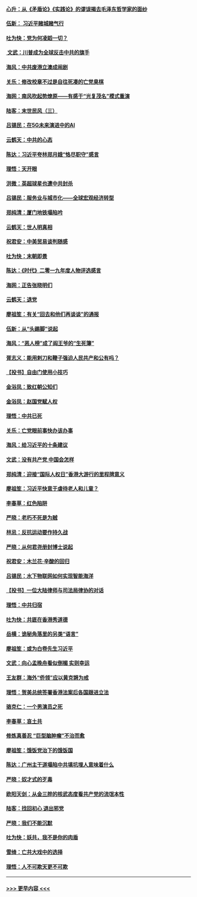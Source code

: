 #### [心升：从《矛盾论》《实践论》的谬误揭去毛泽东哲学家的面纱](../pages/nsc993/n11736962.md?t=12211744) 
#### [伍新： 习近平赌城赌气行](../pages/nsc993/n11736929.md?t=12211744) 
#### [吐为快：党为何凌蹈一切？](../pages/nsc993/n11736915.md?t=12211744) 
#### [ 文武：川普成为全球反击中共的旗手](../pages/nsc993/n11736882.md?t=12211744) 
#### [海风：中共废港立澳成闹剧](../pages/nsc993/n11735857.md?t=12211744) 
#### [关乐：修改校章不过是自往死凑的亡党臭棋](../pages/nsc993/n11735097.md?t=12211744) 
#### [海网：南风吹起势燎原——有感于“光复茂名”模式重演](../pages/nsc993/n11732308.md?t=12211744) 
#### [陆客：末世民风（三）](../pages/nsc993/n11732211.md?t=12211744) 
#### [吕锡民：在5G未来演进中的AI](../pages/nsc993/n11730010.md?t=12211744) 
#### [云鹤天：中共的心态](../pages/nsc993/n11729906.md?t=12211744) 
#### [陈达：习近平夸林郑月娥“恪尽职守”感言](../pages/nsc993/n11729881.md?t=12211744) 
#### [理悟：天开眼](../pages/nsc993/n11729699.md?t=12211744) 
#### [洪微：英超球星也遭中共封杀](../pages/nsc993/n11727243.md?t=12211744) 
#### [吕锡民：服务业与城市化——全球宏观经济转型](../pages/nsc993/n11725845.md?t=12211744) 
#### [郑纯清：厦门地铁塌陷吟](../pages/nsc993/n11725813.md?t=12211744) 
#### [云鹤天：世人明真相](../pages/nsc993/n11725621.md?t=12211744) 
#### [祝君安：中美贸易谈判随感](../pages/nsc993/n11725609.md?t=12211744) 
#### [吐为快：末朝即景](../pages/nsc993/n11723365.md?t=12211744) 
#### [陈达：《时代》二零一九年度人物评选感言](../pages/nsc993/n11723337.md?t=12211744) 
#### [海网：正告张晓明们](../pages/nsc993/n11723228.md?t=12211744) 
#### [云鹤天：退党](../pages/nsc993/n11723056.md?t=12211744) 
#### [廖祖笙：有关“回去和他们再谈谈”的通报](../pages/nsc993/n11722442.md?t=12211744) 
#### [伍新：从“头踢脚”说起](../pages/nsc993/n11722429.md?t=12211744) 
#### [海风：“恶人榜”成了阎王爷的“生死簿”](../pages/nsc993/n11722272.md?t=12211744) 
#### [胥志义：能用剌刀和鞭子强迫人民共产和公有吗？](../pages/nsc993/n11720569.md?t=12211744) 
#### [【投书】自由门使用小技巧](../pages/nsc993/n11720180.md?t=12211744) 
#### [金浴凤：致红朝公知们](../pages/nsc993/n11720563.md?t=12211744) 
#### [金浴凤：赵国党赋人权](../pages/nsc993/n11720533.md?t=12211744) 
#### [理悟：中共已死](../pages/nsc993/n11720233.md?t=12211744) 
#### [关乐：亡党眼前事快办该办事](../pages/nsc993/n11719160.md?t=12211744) 
#### [海风：给习近平的十条建议](../pages/nsc993/n11717616.md?t=12211744) 
#### [文武：没有共产党 中国会怎样](../pages/nsc993/n11717584.md?t=12211744) 
#### [郑纯清：迎接“国际人权日”香港大游行的里程牌意义](../pages/nsc993/n11717417.md?t=12211744) 
#### [廖祖笙：习近平快意于虐待老人和儿童？](../pages/nsc993/n11715313.md?t=12211744) 
#### [李春草：红色陷阱](../pages/nsc993/n11715029.md?t=12211744) 
#### [严晓：老朽不死是为贼](../pages/nsc993/n11712910.md?t=12211744) 
#### [林忌：反抗运动要作持久战](../pages/nsc993/n11712623.md?t=12211744) 
#### [严晓：从何君尧册封博士说起](../pages/nsc993/n11712465.md?t=12211744) 
#### [祝君安：木兰花·辛酸的回归](../pages/nsc993/n11712381.md?t=12211744) 
#### [吕锡民：水下物联网如何实现智能海洋](../pages/nsc993/n11711158.md?t=12211744) 
#### [【投书】一位大陆律师与司法局律协的对话](../pages/nsc993/n11709675.md?t=12211744) 
#### [理悟：中共归宿](../pages/nsc993/n11710059.md?t=12211744) 
#### [吐为快：共匪在香港秀道德](../pages/nsc993/n11709979.md?t=12211744) 
#### [岳横：诡秘角落里的另类“语言”](../pages/nsc993/n11709792.md?t=12211744) 
#### [廖祖笙：或为白卷先生习近平](../pages/nsc993/n11708330.md?t=12211744) 
#### [文武：向心孟晚舟看似倒楣 实则幸运](../pages/nsc993/n11708236.md?t=12211744) 
#### [王友群：海外“侨领”应以黄克锵为戒](../pages/nsc993/n11706176.md?t=12211744) 
#### [理悟：贺美总统签署香港法案后各国跟进立法](../pages/nsc993/n11706853.md?t=12211744) 
#### [骆克仁：一个男演员之死](../pages/nsc993/n11706677.md?t=12211744) 
#### [李春草：哀土共](../pages/nsc993/n11706255.md?t=12211744) 
#### [修炼真善忍 “巨型脑肿瘤”不治而愈](../pages/nsc993/n11705340.md?t=12211744) 
#### [廖祖笙：饿饭党治下的饿饭国](../pages/nsc993/n11705085.md?t=12211744) 
#### [陈达：广州主干道塌陷中共填坑埋人意味着什么](../pages/nsc993/n11705046.md?t=12211744) 
#### [严晓：奴才式的歹毒](../pages/nsc993/n11704826.md?t=12211744) 
#### [欧阳天剑：从金三胖的核武态度看共产党的流氓本性](../pages/nsc993/n11702238.md?t=12211744) 
#### [陆客：找回初心 退出邪党](../pages/nsc993/n11702213.md?t=12211744) 
#### [严晓：我们不能沉默](../pages/nsc993/n11702110.md?t=12211744) 
#### [吐为快：妖共，我不是你的肉盾](../pages/nsc993/n11701366.md?t=12211744) 
#### [雪绮：亡共大戏中的选择](../pages/nsc993/n11699922.md?t=12211744) 
#### [理悟：人不可欺天更不可欺](../pages/nsc993/n11699657.md?t=12211744) 

----
#### [ >>> 更早内容 <<< ](../indexes/nsc993-earlier.md)
